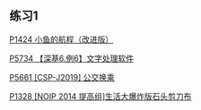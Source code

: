 ## 练习1

[P1424 小鱼的航程（改进版）](https://www.luogu.com.cn/problem/P1424)

[P5734 【深基6.例6】文字处理软件](https://www.luogu.com.cn/problem/P5734)

[P5661 [CSP-J2019] 公交换乘](https://www.luogu.com.cn/problem/P5661)

[P1328 [NOIP 2014 提高组]生活大爆炸版石头剪刀布](https://www.luogu.com.cn/problem/P1328)
